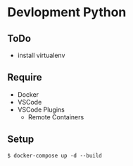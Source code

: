 # Devlopment Python
## ToDo
- install virtualenv

## Require
- Docker
- VSCode 
- VSCode Plugins
    - Remote Containers

## Setup
```
$ docker-compose up -d --build
```
